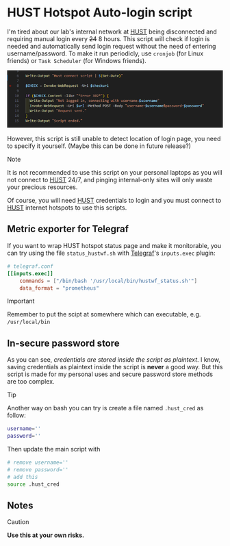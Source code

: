 # HUST Hotspot Auto-login script

I'm tired about our lab's internal network at [HUST](https://hust.edu.vn) being disconnected and requiring manual login every ~~24~~ 8 hours. This script will check if login is needed and automatically send login request without the need of entering username/password. To make it run periodicly, use `cronjob` (for Linux friends) or `Task Scheduler` (for Windows friends).

![demops](docs/demops.png)

However, this script is still unable to detect location of login page, you need to specify it yourself. (Maybe this can be done in future release?)

> [!NOTE]
> It is not recommended to use this script on your personal laptops as you will not connect to [HUST](https://hust.edu.vn) 24/7, and pinging internal-only sites will only waste your precious resources.

Of course, you will need [HUST](https://hust.edu.vn) credentials to login and you must connect to [HUST](https://hust.edu.vn) internet hotspots to use this scripts.

## Metric exporter for Telegraf

If you want to wrap HUST hotspot status page and make it monitorable, you can try using the file `status_hustwf.sh` with [Telegraf](https://github.com/influxdata/telegraf)'s `inputs.exec` plugin:

```toml
# telegraf.conf
[[inputs.exec]]
    commands = ["/bin/bash '/usr/local/bin/hustwf_status.sh'"]
    data_format = "prometheus"
```

> [!IMPORTANT]
> Remember to put the scipt at somewhere which can executable, e.g. `/usr/local/bin`

## In-secure password store

As you can see, *credentials are stored inside the script as plaintext*. I know, saving credentials as plaintext inside the script is **never** a good way. But this script is made for my personal uses and secure password store methods are too complex.

> [!TIP]
> Another way on bash you can try is create a file named `.hust_cred` as follow:
> 
> ```bash
> username=''
> password=''
> ```
>
> Then update the main script with
> 
> ```bash
> # remove username='' 
> # remove password=''
> # add this
> source .hust_cred
> ```

## Notes

> [!CAUTION]
> **Use this at your own risks.**

